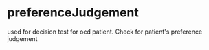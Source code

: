 preferenceJudgement
===================
used for decision test for ocd patient. Check for patient's preference judgement
